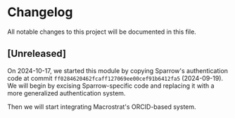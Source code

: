 # Changelog

All notable changes to this project will be documented in this file.

## [Unreleased]

On 2024-10-17, we started this module by copying Sparrow's authentication code
at commit `ff0284620462fcaff127069ee00cef91b6412fa5` (2024-09-19). We will
begin by excising Sparrow-specific code and replacing it with a more
generalized authentication system.

Then we will start integrating Macrostrat's ORCID-based system.

